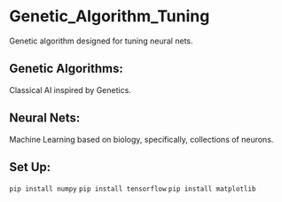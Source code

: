 # Genetic_Algorithm_Tuning
Genetic algorithm designed for tuning neural nets.

## Genetic Algorithms:
Classical AI inspired by Genetics. 

## Neural Nets:
Machine Learning based on biology, specifically, collections of neurons.

## Set Up:
`pip install numpy`
`pip install tensorflow`
`pip install matplotlib`